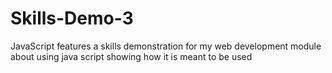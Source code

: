 # Skills-Demo-3
JavaScript features
a skills demonstration for my web development module about using java script showing how it is meant to be used
